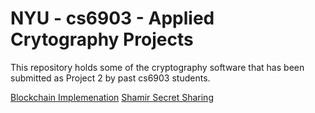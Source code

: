 # NYU - cs6903 - Applied Crytography Projects

This repository holds some of the cryptography software that has been submitted as Project 2 by past cs6903 students.  

[Blockchain Implemenation](projects/)
[Shamir Secret Sharing](projects/)

